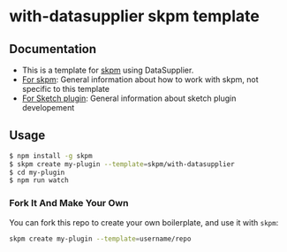 # with-datasupplier skpm template

## Documentation

- This is a template for [skpm](https://github.com/skpm/skpm) using DataSupplier.
- [For skpm](https://github.com/skpm/skpm): General information about how to work with skpm, not specific to this template
- [For Sketch plugin](http://developer.sketchapp.com): General information about sketch plugin developement

## Usage

``` bash
$ npm install -g skpm
$ skpm create my-plugin --template=skpm/with-datasupplier
$ cd my-plugin
$ npm run watch
```

### Fork It And Make Your Own

You can fork this repo to create your own boilerplate, and use it with `skpm`:

``` bash
skpm create my-plugin --template=username/repo
```
